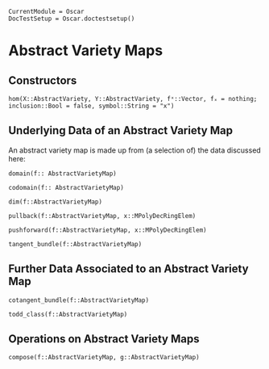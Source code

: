 ```@meta
CurrentModule = Oscar
DocTestSetup = Oscar.doctestsetup()
```

# Abstract Variety Maps

## Constructors

```@docs
hom(X::AbstractVariety, Y::AbstractVariety, fˣ::Vector, fₓ = nothing; inclusion::Bool = false, symbol::String = "x")
```

## Underlying Data of an Abstract Variety Map

An abstract variety map is made up from (a selection of) the data discussed here:

```@docs
domain(f:: AbstractVarietyMap)
```

```@docs
codomain(f:: AbstractVarietyMap)
```

```@docs
dim(f::AbstractVarietyMap)
```

```@docs
pullback(f::AbstractVarietyMap, x::MPolyDecRingElem)
```

```@docs
pushforward(f::AbstractVarietyMap, x::MPolyDecRingElem)
```

```@docs
tangent_bundle(f::AbstractVarietyMap)
```

## Further Data Associated to an Abstract Variety Map

```@docs
cotangent_bundle(f::AbstractVarietyMap)
```

```@docs
todd_class(f::AbstractVarietyMap)
```

## Operations on Abstract Variety Maps

```@docs
compose(f::AbstractVarietyMap, g::AbstractVarietyMap)
```

